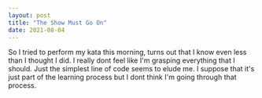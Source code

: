 ```yaml
---
layout: post
title: "The Show Must Go On"
date: 2021-08-04
---
```

So I tried to perform my kata this morning, turns out that I know even less than I thought I did. 
I really dont feel like I'm grasping everything that I should. Just the simplest line of code seems to elude me. 
I suppose that it's just part of the learning process but I dont think I'm going through that process.